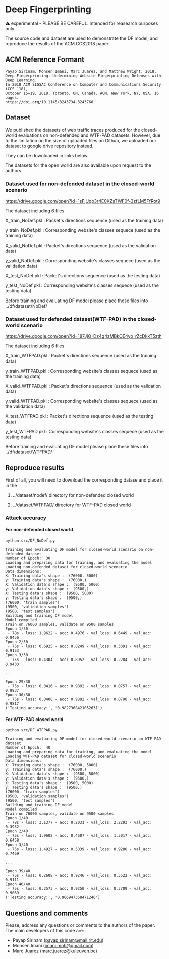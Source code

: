 # Deep Fingerprinting
:warning: experimental - PLEASE BE CAREFUL. Intended for reasearch purposes only.

The source code and dataset are used to demonstrate the DF model, and reproduce the results of the ACM CCS2018 paper:

## ACM Reference Formant
```
Payap Sirinam, Mohsen Imani, Marc Juarez, and Matthew Wright. 2018.
Deep Fingerprinting: Undermining Website Fingerprinting Defenses with Deep Learning. 
In 2018 ACM SIGSAC Conference on Computer and Communications Security (CCS ’18), 
October 15–19, 2018, Toronto, ON, Canada. ACM, New York, NY, USA, 16 pages. 
https://doi.org/10.1145/3243734.3243768
```

## Dataset
We published the datasets of web traffic traces produced for the closed-world evaluations on non-defended and WTF-PAD datasets. However, due to the limitation on the size of uploaded files on Github, we uploaded our dataset to google drive repository instead. 

They can be downloaded in links below.

The datasets for the open world are also available upon request to the authors.

### Dataset used for non-defended dataset in the closed-world scenario
https://drive.google.com/open?id=1sFjUqo3r4E0KZsTWF0f-3zfLM5FfRot9

The dataset including 6 files 

X_train_NoDef.pkl : Packet's directions sequence (used as the training data)

y_train_NoDef.pkl : Corresponding website's classes sequece (used as the training data)

X_valid_NoDef.pkl : Packet's directions sequence (used as the validation data)

y_valid_NoDef.pkl : Corresponding website's classes sequece (used as the validation data)

X_test_NoDef.pkl : Packet's directions sequence (used as the testing data)

y_test_NoDef.pkl : Corresponding website's classes sequece (used as the testing data)

Before training and evaluating DF model please place these files into ../df/dataset/NoDef/

### Dataset used for defended dataset(WTF-PAD) in the closed-world scenario
https://drive.google.com/open?id=187JjQ-Dz4g4zMBkOE4yo_rZcDkkT5zth

The dataset including 6 files 

X_train_WTFPAD.pkl : Packet's directions sequence (used as the training data)

y_train_WTFPAD.pkl : Corresponding website's classes sequece (used as the training data)

X_valid_WTFPAD.pkl : Packet's directions sequence (used as the validation data)

y_valid_WTFPAD.pkl : Corresponding website's classes sequece (used as the validation data)

X_test_WTFPAD.pkl : Packet's directions sequence (used as the testing data)

y_test_WTFPAD.pkl : Corresponding website's classes sequece (used as the testing data)

Before training and evaluating DF model please place these files into ../df/dataset/WTFPAD/

## Reproduce results
First of all, you will need to download the corresponding datase and place it in the 

  1. ../dataset/nodef/ directory for non-defended closed world 
  
  2. ../dataset/WTFPAD/ directory for WTF-PAD closed world 
  
### Attack accuracy
#### For non-defended closed world
```
python src/DF_NoDef.py

Training and evaluating DF model for closed-world scenario on non-defended dataset
Number of Epoch:  30
Loading and preparing data for training, and evaluating the model
Loading non-defended dataset for closed-world scenario
Data dimensions:
X: Training data's shape :  (76000, 5000)
y: Training data's shape :  (76000,)
X: Validation data's shape :  (9500, 5000)
y: Validation data's shape :  (9500,)
X: Testing data's shape :  (9500, 5000)
y: Testing data's shape :  (9500,)
(76000, 'train samples')
(9500, 'validation samples')
(9500, 'test samples')
Building and training DF model
Model compiled
Train on 76000 samples, validate on 9500 samples
Epoch 1/30
 - 78s - loss: 1.9622 - acc: 0.4976 - val_loss: 0.6449 - val_acc: 0.8456
Epoch 2/30
 - 75s - loss: 0.6925 - acc: 0.8249 - val_loss: 0.3391 - val_acc: 0.9153
Epoch 3/30
 - 75s - loss: 0.4304 - acc: 0.8952 - val_loss: 0.2284 - val_acc: 0.9433

...

Epoch 29/30
 - 75s - loss: 0.0416 - acc: 0.9892 - val_loss: 0.0757 - val_acc: 0.9837
Epoch 30/30
 - 75s - loss: 0.0408 - acc: 0.9892 - val_loss: 0.0790 - val_acc: 0.9817
('Testing accuracy:', '0.9827368421052631')
```

#### For WTF-PAD closed world
```
python src/DF_WTFPAD.py

Training and evaluating DF model for closed-world scenario on WTF-PAD dataset
Number of Epoch:  40
Loading and preparing data for training, and evaluating the model
Loading WTF-PAD dataset for closed-world scenario
Data dimensions:
X: Training data's shape :  (76000, 5000)
y: Training data's shape :  (76000,)
X: Validation data's shape :  (9500, 5000)
y: Validation data's shape :  (9500,)
X: Testing data's shape :  (9500, 5000)
y: Testing data's shape :  (9500,)
(76000, 'train samples')
(9500, 'validation samples')
(9500, 'test samples')
Building and training DF model
Model compiled
Train on 76000 samples, validate on 9500 samples
Epoch 1/40
 - 78s - loss: 3.1377 - acc: 0.2031 - val_loss: 2.2293 - val_acc: 0.3932
Epoch 2/40
 - 75s - loss: 1.9602 - acc: 0.4607 - val_loss: 1.3017 - val_acc: 0.6458
Epoch 3/40
 - 75s - loss: 1.4927 - acc: 0.5839 - val_loss: 0.9280 - val_acc: 0.7469

...

Epoch 39/40
 - 75s - loss: 0.2608 - acc: 0.9246 - val_loss: 0.3522 - val_acc: 0.9111
Epoch 40/40
 - 75s - loss: 0.2573 - acc: 0.9250 - val_loss: 0.3709 - val_acc: 0.9069
('Testing accuracy:', '0.906947368471246')
```

## Questions and comments
Please, address any questions or comments to the authors of the paper. The main developers of this code are:
* Payap Sirinam (payap.sirinam@mail.rit.edu)
* Mohsen Imani (imani.moh@gmail.com)
* Marc Juarez (marc.juarez@kuleuven.be)


